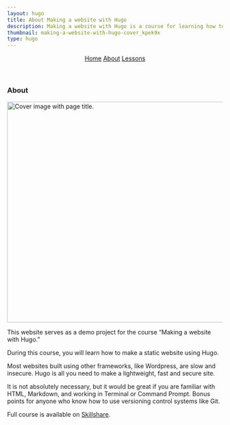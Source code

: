 ```yaml
---
layout: hugo
title: About Making a website with Hugo
description: Making a website with Hugo is a course for learning how to use Hugo.
thumbnail: making-a-website-with-hugo-cover_kpek9x
type: hugo
---
```


<header>
  <nav aria-label="Course">
    <a href="/side-projects/hugo/">Home</a>
    <a class="active" href="/side-projects/hugo/about/">About</a>
    <a href="/side-projects/hugo/lessons/">Lessons</a>
  </nav>
</header>
<section>
  <article>
    <h1>About</h1>
    <p><img src="/gfx/jpg/making-a-website-with-hugo-cover.jpg" alt="Cover image with page title." width="824" height="515"></p>
    <p>This website serves as a demo project for the course “Making a website with Hugo.”</p>
    <p>During this course, you will learn how to make a static website using Hugo.</p>
    <p>Most websites built using other frameworks, like Wordpress, are slow and insecure. Hugo is all you need to make a lightweight, fast and secure site.</p>
    <p>It is not absolutely necessary, but it would be great if you are familiar with HTML, Markdown, and working in Terminal or Command Prompt. Bonus points for anyone who know how to use versioning control systems like Git.</p>
    <p>Full course is available on
      <a href="https://www.skillshare.com/site/join?teacherRef=142704&amp;via=teacher-referral&amp;utm_campaign=teacher-referral&amp;utm_source=ShortUrl&amp;utm_medium=teacher-referral&amp;t=Making-a-website-with-Hugo&amp;sku=1694766489">Skillshare</a>.
    </p>
  </article>
</section>

